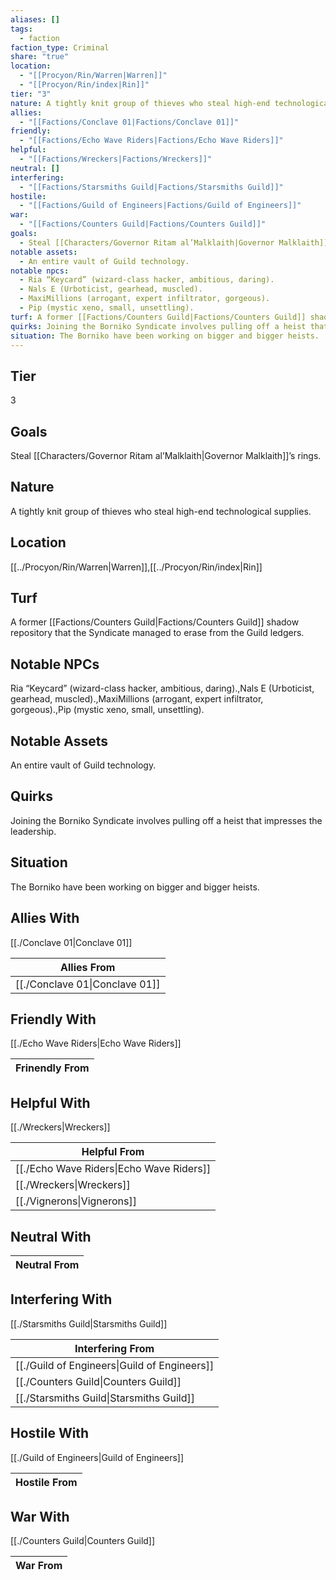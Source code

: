 ```yaml
---
aliases: []
tags:
  - faction
faction_type: Criminal
share: "true"
location:
  - "[[Procyon/Rin/Warren|Warren]]"
  - "[[Procyon/Rin/index|Rin]]"
tier: "3"
nature: A tightly knit group of thieves who steal high-end technological supplies.
allies:
  - "[[Factions/Conclave 01|Factions/Conclave 01]]"
friendly:
  - "[[Factions/Echo Wave Riders|Factions/Echo Wave Riders]]"
helpful:
  - "[[Factions/Wreckers|Factions/Wreckers]]"
neutral: []
interfering:
  - "[[Factions/Starsmiths Guild|Factions/Starsmiths Guild]]"
hostile:
  - "[[Factions/Guild of Engineers|Factions/Guild of Engineers]]"
war:
  - "[[Factions/Counters Guild|Factions/Counters Guild]]"
goals:
  - Steal [[Characters/Governor Ritam al’Malklaith|Governor Malklaith]]’s rings.
notable assets:
  - An entire vault of Guild technology.
notable npcs:
  - Ria “Keycard” (wizard-class hacker, ambitious, daring).
  - Nals E (Urboticist, gearhead, muscled).
  - MaxiMillions (arrogant, expert infiltrator, gorgeous).
  - Pip (mystic xeno, small, unsettling).
turf: A former [[Factions/Counters Guild|Factions/Counters Guild]] shadow repository that the Syndicate managed to erase from the Guild ledgers.
quirks: Joining the Borniko Syndicate involves pulling off a heist that impresses the leadership.
situation: The Borniko have been working on bigger and bigger heists.
---
```

## Tier

3

## Goals

Steal [[Characters/Governor Ritam al’Malklaith|Governor Malklaith]]’s rings.

## Nature

A tightly knit group of thieves who steal high-end technological supplies.

## Location

[[../Procyon/Rin/Warren|Warren]],[[../Procyon/Rin/index|Rin]]

## Turf

A former [[Factions/Counters Guild|Factions/Counters Guild]] shadow repository that the Syndicate managed to erase from the Guild ledgers.

## Notable NPCs

Ria “Keycard” (wizard-class hacker, ambitious, daring).,Nals E (Urboticist, gearhead, muscled).,MaxiMillions (arrogant, expert infiltrator, gorgeous).,Pip (mystic xeno, small, unsettling).

## Notable Assets

An entire vault of Guild technology.

## Quirks

Joining the Borniko Syndicate involves pulling off a heist that impresses the leadership.

## Situation

The Borniko have been working on bigger and bigger heists.

## Allies With

[[./Conclave 01|Conclave 01]]

| Allies From                              |
| ---------------------------------------- |
| [[./Conclave 01\|Conclave 01]] |


## Friendly With

[[./Echo Wave Riders|Echo Wave Riders]]

| Frinendly From |
| -------------- |


## Helpful With

[[./Wreckers|Wreckers]]

| Helpful From                                       |
| -------------------------------------------------- |
| [[./Echo Wave Riders\|Echo Wave Riders]] |
| [[./Wreckers\|Wreckers]]                 |
| [[./Vignerons\|Vignerons]]               |


## Neutral With




| Neutral From |
| ------------ |



## Interfering With

[[./Starsmiths Guild|Starsmiths Guild]]


| Interfering From                                       |
| ------------------------------------------------------ |
| [[./Guild of Engineers\|Guild of Engineers]] |
| [[./Counters Guild\|Counters Guild]]         |
| [[./Starsmiths Guild\|Starsmiths Guild]]     |



## Hostile With

[[./Guild of Engineers|Guild of Engineers]]


| Hostile From |
| ------------ |



## War With

[[./Counters Guild|Counters Guild]]

| War From |
| -------- |

